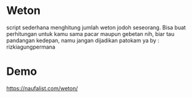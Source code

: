 # Weton
script sederhana menghitung jumlah weton jodoh seseorang. Bisa buat perhitungan untuk kamu sama pacar maupun gebetan nih, biar tau pandangan kedepan, namu jangan dijadikan patokam ya
by : rizkiagungpermana

# Demo
https://naufalist.com/weton/
